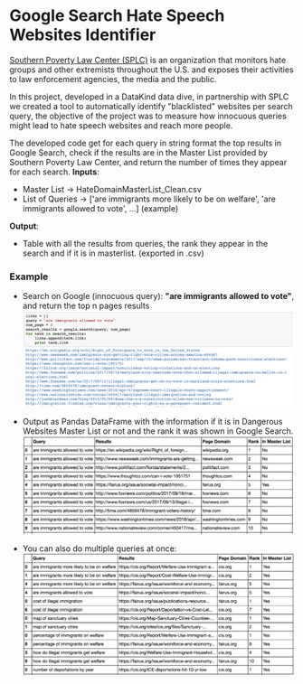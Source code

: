 # Google Search Hate Speech Websites Identifier

[Southern Poverty Law Center (SPLC)](https://www.splcenter.org) is an organization that monitors hate groups and other extremists throughout the U.S. and exposes their activities to law enforcement agencies, the media and the public.

In this project, developed in a DataKind data dive, in partnership with SPLC we created a tool to automatically identify "blacklisted" websites per search query, the objective of the project was to measure how innocuous queries might lead to hate speech websites and reach more people.  

The developed code get for each query in string format the top results in Google Search, check if the results are in the Master List provided by Southern Poverty Law Center, and return the number of times they appear for each search.
**Inputs**:
- Master List -> HateDomainMasterList_Clean.csv
- List of Queries -> ['are immigrants more likely to be on welfare', 'are immigrants allowed to vote', ...] (example)

**Output**:
- Table with all the results from queries, the rank they appear in the search and if it is in masterlist. (exported in .csv)

### Example
- Search on Google (innocuous query): **"are immigrants allowed to vote"**, and return the top n pages results
![ss_1](ss_1.png)

- Output as Pandas DataFrame with the information if it is in Dangerous Websites Master List or not and the rank it was shown in Google Search.
![ss_2](ss_2.png)

- You can also do multiple queries at once:
![ss_3](ss_3.png)
 
